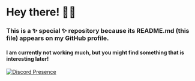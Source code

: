 <h1>Hey there! 👋🏻</h1>
<h3>This is a ✨ special ✨ repository because its README.md (this file) appears on my GitHub profile.</h3>
<h4>I am currently not working much, but you might find something that is interesting later!</h4>

[![Discord Presence](https://lanyard.cnrad.dev/api/314706426666680321
                            )](https://discord.com/users/314706426666680321)
<!--
### Hi there 👋

<!--
**StrikeSNC/StrikeSNC** is a ✨ _special_ ✨ repository because its `README.md` (this file) appears on your GitHub profile.

Here are some ideas to get you started:

- 🔭 I’m currently working on ...
- 🌱 I’m currently learning ...
- 👯 I’m looking to collaborate on ...
- 🤔 I’m looking for help with ...
- 💬 Ask me about ...
- 📫 How to reach me: ...
- 😄 Pronouns: ...
- ⚡ Fun fact: ...
-->

